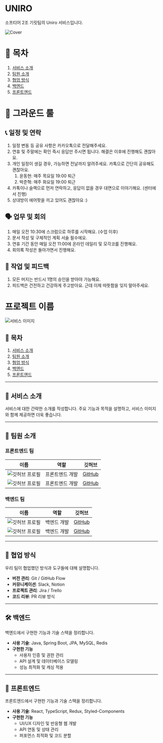 # UNIRO
소프티어 2조 기릿팀의 Uniro 서비스입니다.

![Cover](https://github.com/user-attachments/assets/c100fbf1-07ce-4191-a196-245fcdae69d9)

# 📌 목차
1. [서비스 소개](#-서비스-소개)
2. [팀원 소개](#-팀원-소개)
3. [협업 방식](#-협업-방식)
4. [백엔드](#-백엔드)
5. [프론트엔드](#-프론트엔드)

# 🙌 그라운드 룰

## 📞 일정 및 연락
1. 일정 변동 등 공유 사항은 카카오톡으로 전달해주세요.
2. 연휴 및 주말에는 확인 즉시 응답만 주시면 됩니다. 해결은 이후에 진행해도 괜찮아요.
3. 개인 일정이 생길 경우, 가능하면 전날까지 알려주세요. 카톡으로 간단히 공유해도 괜찮아요.
    1. 윤동현: 매주 목요일 19:00 퇴근
    2. 박준혁: 매주 화요일 19:00 퇴근
4. 카톡이나 슬랙으로 먼저 연락하고, 응답이 없을 경우 대면으로 이야기해요. (센터에서 진행)
5. 상대방이 에어팟을 끼고 있어도 괜찮아요 :)

## 🗣️ 업무 및 회의
1. 매일 오전 10:30에 스크럼으로 하루를 시작해요. (수업 이후)
2. 문서 작성 및 구체적인 계획 서술 필수에요.
3. 연휴 기간 동안 매일 오전 11:00에 온라인 데일리 및 모각코를 진행해요.
4. 회의록 작성은 돌아가면서 진행해요.

## 👥 작업 및 피드백
1. 모든 머지는 반드시 1명의 승인을 받아야 가능해요.
2. 피드백은 건전하고 건강하게 주고받아요. 근데 이제 따뜻함을 잊지 말아주세요.


# 프로젝트 이름

![서비스 이미지](서비스_이미지_URL)

## 📌 목차
1. [서비스 소개](#-서비스-소개)
2. [팀원 소개](#-팀원-소개)
3. [협업 방식](#-협업-방식)
4. [백엔드](#-백엔드)
5. [프론트엔드](#-프론트엔드)

---

## 🚀 서비스 소개
서비스에 대한 간략한 소개를 작성합니다. 주요 기능과 목적을 설명하고, 서비스 이미지와 함께 제공하면 더욱 좋습니다.

---

## 👥 팀원 소개

### 프론트엔드 팀
| 이름 | 역할 | 깃허브 |
|------|------|--------|
| ![깃허브 프로필](깃허브_이미지_URL) | 프론트엔드 개발 | [GitHub](깃허브_URL) |
| ![깃허브 프로필](깃허브_이미지_URL) | 프론트엔드 개발 | [GitHub](깃허브_URL) |

### 백엔드 팀
| 이름 | 역할 | 깃허브 |
|------|------|--------|
| ![깃허브 프로필](깃허브_이미지_URL) | 백엔드 개발 | [GitHub](깃허브_URL) |
| ![깃허브 프로필](깃허브_이미지_URL) | 백엔드 개발 | [GitHub](깃허브_URL) |

---

## 🤝 협업 방식
우리 팀이 협업했던 방식과 도구들에 대해 설명합니다.

- **버전 관리**: Git / GitHub Flow
- **커뮤니케이션**: Slack, Notion
- **프로젝트 관리**: Jira / Trello
- **코드 리뷰**: PR 리뷰 방식

---

## 🛠 백엔드
백엔드에서 구현한 기능과 기술 스택을 정리합니다.

- **사용 기술**: Java, Spring Boot, JPA, MySQL, Redis
- **구현한 기능**
  - 사용자 인증 및 권한 관리
  - API 설계 및 데이터베이스 모델링
  - 성능 최적화 및 캐싱 적용

---

## 🎨 프론트엔드
프론트엔드에서 구현한 기능과 기술 스택을 정리합니다.

- **사용 기술**: React, TypeScript, Redux, Styled-Components
- **구현한 기능**
  - UI/UX 디자인 및 반응형 웹 개발
  - API 연동 및 상태 관리
  - 퍼포먼스 최적화 및 코드 분할

